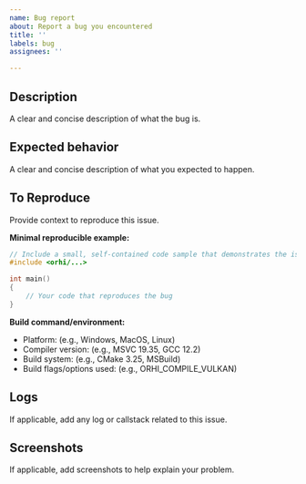 ```yaml
---
name: Bug report
about: Report a bug you encountered
title: ''
labels: bug
assignees: ''

---
```


## Description
A clear and concise description of what the bug is.

## Expected behavior
A clear and concise description of what you expected to happen.

## To Reproduce
Provide context to reproduce this issue.

**Minimal reproducible example:**
```cpp
// Include a small, self-contained code sample that demonstrates the issue
#include <orhi/...>

int main()
{
    // Your code that reproduces the bug
}
```

**Build command/environment:**
* Platform: (e.g., Windows, MacOS, Linux)
* Compiler version: (e.g., MSVC 19.35, GCC 12.2)
* Build system: (e.g., CMake 3.25, MSBuild)
* Build flags/options used: (e.g., ORHI_COMPILE_VULKAN)

## Logs
If applicable, add any log or callstack related to this issue.

## Screenshots
If applicable, add screenshots to help explain your problem.
